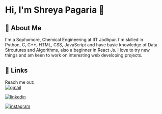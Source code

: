 # Hi, I'm Shreya Pagaria 👋

## 🚀 About Me
I'm a Sophomore, Chemical Engineering at IIT Jodhpur. I'm skilled in Python, C, C++, HTML, CSS, JavaScript and have basic knowledge of Data Strcutures and Algorithms, also a beginner in React Js. 
I love to try new things and am keen to work on interesting web developing projects.
 
## 🔗 Links
Reach me out: \
[![gmail](https://img.shields.io/badge/Gmail-D14836?style=for-the-badge&logo=gmail&logoColor=white)](pagaria.1@iitj.ac.in)

[![linkedin](https://img.shields.io/badge/linkedin-0A66C2?style=for-the-badge&logo=linkedin&logoColor=white)](https://www.linkedin.com/in/shreya-pagaria-66078b212/)

[![instagram](https://img.shields.io/badge/Instagram-E4405F?style=for-the-badge&logo=instagram&logoColor=white)](https://www.instagram.com/shreyapagaria_/)


  
